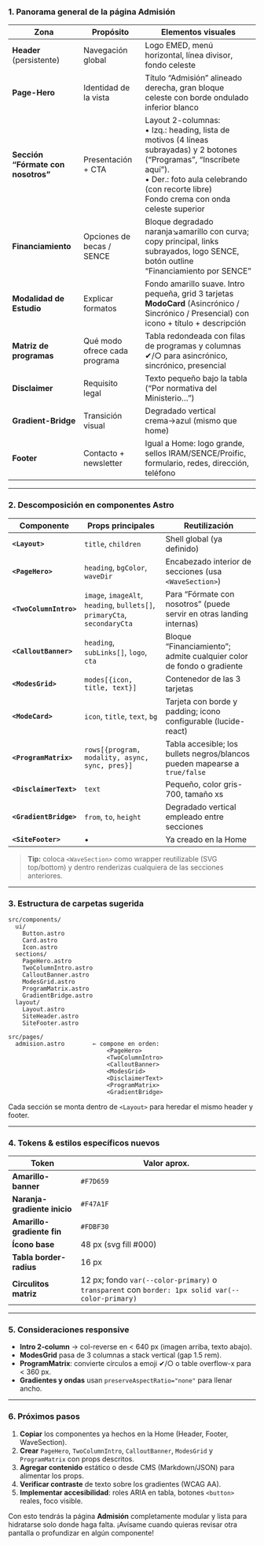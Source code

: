 ### 1. Panorama general de la página **Admisión**

| Zona                               | Propósito                     | Elementos visuales                                                                                                                                                                                                        |
| ---------------------------------- | ----------------------------- | ------------------------------------------------------------------------------------------------------------------------------------------------------------------------------------------------------------------------- |
| **Header** (persistente)           | Navegación global             | Logo EMED, menú horizontal, línea divisor, fondo celeste                                                                                                                                                                  |
| **Page-Hero**                      | Identidad de la vista         | Título “Admisión” alineado derecha, gran bloque celeste con borde ondulado inferior blanco                                                                                                                                |
| **Sección “Fórmate con nosotros”** | Presentación + CTA            | Layout 2-columnas: <br>• Izq.: heading, lista de motivos (4 líneas subrayadas) y 2 botones (“Programas”, “Inscríbete aquí”).<br>• Der.: foto aula celebrando (con recorte libre)<br>Fondo crema con onda celeste superior |
| **Financiamiento**                 | Opciones de becas / SENCE     | Bloque degradado naranja↘︎amarillo con curva; copy principal, links subrayados, logo SENCE, botón outline “Financiamiento por SENCE”                                                                                      |
| **Modalidad de Estudio**           | Explicar formatos             | Fondo amarillo suave. Intro pequeña, grid 3 tarjetas **ModoCard** (Asincrónico / Sincrónico / Presencial) con icono + título + descripción                                                                                |
| **Matriz de programas**            | Qué modo ofrece cada programa | Tabla redondeada con filas de programas y columnas ✔︎/○ para asincrónico, sincrónico, presencial                                                                                                                          |
| **Disclaimer**                     | Requisito legal               | Texto pequeño bajo la tabla (“Por normativa del Ministerio…”)                                                                                                                                                             |
| **Gradient-Bridge**                | Transición visual             | Degradado vertical crema→azul (mismo que home)                                                                                                                                                                            |
| **Footer**                         | Contacto + newsletter         | Igual a Home: logo grande, sellos IRAM/SENCE/Proific, formulario, redes, dirección, teléfono                                                                                                                              |

---

### 2. Descomposición en componentes Astro

| Componente             | Props principales                                                         | Reutilización                                                              |
| ---------------------- | ------------------------------------------------------------------------- | -------------------------------------------------------------------------- |
| **`<Layout>`**         | `title`, `children`                                                       | Shell global (ya definido)                                                 |
| **`<PageHero>`**       | `heading`, `bgColor`, `waveDir`                                           | Encabezado interior de secciones (usa `<WaveSection>`)                     |
| **`<TwoColumnIntro>`** | `image`, `imageAlt`, `heading`, `bullets[]`, `primaryCta`, `secondaryCta` | Para “Fórmate con nosotros” (puede servir en otras landing internas)       |
| **`<CalloutBanner>`**  | `heading`, `subLinks[]`, `logo`, `cta`                                    | Bloque “Financiamiento”; admite cualquier color de fondo o gradiente       |
| **`<ModesGrid>`**      | `modes[{icon, title, text}]`                                              | Contenedor de las 3 tarjetas                                               |
| **`<ModeCard>`**       | `icon`, `title`, `text`, `bg`                                             | Tarjeta con borde y padding; icono configurable (lucide-react)             |
| **`<ProgramMatrix>`**  | `rows[{program, modality, async, sync, pres}]`                            | Tabla accesible; los bullets negros/blancos pueden mapearse a `true/false` |
| **`<DisclaimerText>`** | `text`                                                                    | Pequeño, color gris-700, tamaño xs                                         |
| **`<GradientBridge>`** | `from`, `to`, `height`                                                    | Degradado vertical empleado entre secciones                                |
| **`<SiteFooter>`**     | •                                                                         | Ya creado en la Home                                                       |

> **Tip:** coloca `<WaveSection>` como wrapper reutilizable (SVG top/bottom) y dentro renderizas cualquiera de las secciones anteriores.

---

### 3. Estructura de carpetas sugerida

```
src/components/
  ui/
    Button.astro
    Card.astro
    Icon.astro
  sections/
    PageHero.astro
    TwoColumnIntro.astro
    CalloutBanner.astro
    ModesGrid.astro
    ProgramMatrix.astro
    GradientBridge.astro
  layout/
    Layout.astro
    SiteHeader.astro
    SiteFooter.astro

src/pages/
  admision.astro        ← compone en orden:
                            <PageHero>
                            <TwoColumnIntro>
                            <CalloutBanner>
                            <ModesGrid>
                            <DisclaimerText>
                            <ProgramMatrix>
                            <GradientBridge>
```

Cada sección se monta dentro de `<Layout>` para heredar el mismo header y footer.

---

### 4. Tokens & estilos específicos nuevos

| Token                        | Valor aprox.                                                                                     |
| ---------------------------- | ------------------------------------------------------------------------------------------------ |
| **Amarillo-banner**          | `#F7D659`                                                                                        |
| **Naranja-gradiente inicio** | `#F47A1F`                                                                                        |
| **Amarillo-gradiente fin**   | `#FDBF30`                                                                                        |
| **Ícono base**               | 48 px (svg fill #000)                                                                            |
| **Tabla border-radius**      | 16 px                                                                                            |
| **Circulitos matriz**        | 12 px; fondo `var(--color-primary)` o `transparent` con `border: 1px solid var(--color-primary)` |

---

### 5. Consideraciones responsive

* **Intro 2-column** → col-reverse en < 640 px (imagen arriba, texto abajo).
* **ModesGrid** pasa de 3 columnas a stack vertical (gap 1.5 rem).
* **ProgramMatrix**: convierte círculos a emoji ✔︎/○ o table overflow-x para < 360 px.
* **Gradientes y ondas** usan `preserveAspectRatio="none"` para llenar ancho.

---

### 6. Próximos pasos

1. **Copiar** los componentes ya hechos en la Home (Header, Footer, WaveSection).
2. **Crear** `PageHero`, `TwoColumnIntro`, `CalloutBanner`, `ModesGrid` y `ProgramMatrix` con props descritos.
3. **Agregar contenido‬** estático o desde CMS (Markdown/JSON) para alimentar los props.
4. **Verificar contraste** de texto sobre los gradientes (WCAG AA).
5. **Implementar accesibilidad**: roles ARIA en tabla, botones `<button>` reales, foco visible.

Con esto tendrás la página **Admisión** completamente modular y lista para hidratarse solo donde haga falta. ¡Avísame cuando quieras revisar otra pantalla o profundizar en algún componente!
